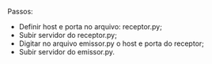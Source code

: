 Passos: 
- Definir host e porta no arquivo: receptor.py;
- Subir servidor do receptor.py;
- Digitar no arquivo emissor.py o host e porta do receptor;
- Subir servidor do emissor.py.

